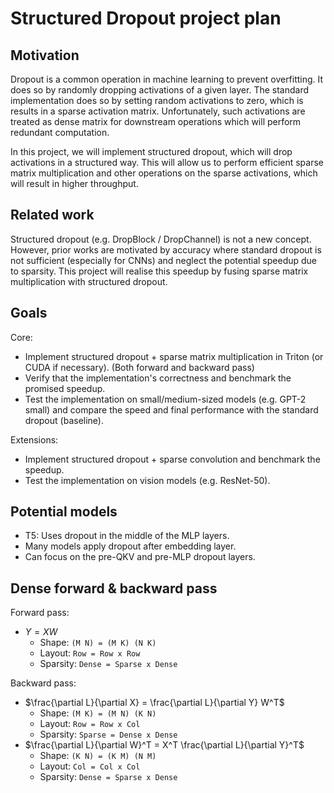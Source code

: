 # Structured Dropout project plan

## Motivation

Dropout is a common operation in machine learning to prevent overfitting. It does so by randomly dropping activations of a given layer. The standard implementation does so by setting random activations to zero, which is results in a sparse activation matrix. Unfortunately, such activations are treated as dense matrix for downstream operations which will perform redundant computation. 

In this project, we will implement structured dropout, which will drop activations in a structured way. This will allow us to perform efficient sparse matrix multiplication and other operations on the sparse activations, which will result in higher throughput.

## Related work

Structured dropout (e.g. DropBlock / DropChannel) is not a new concept. However, prior works are motivated by accuracy where standard dropout is not sufficient (especially for CNNs) and neglect the potential speedup due to sparsity. This project will realise this speedup by fusing sparse matrix multiplication with structured dropout.

## Goals

Core:

- Implement structured dropout + sparse matrix multiplication in Triton (or CUDA if necessary). (Both forward and backward pass)
- Verify that the implementation's correctness and benchmark the promised speedup.
- Test the implementation on small/medium-sized models (e.g. GPT-2 small) and compare the speed and final performance with the standard dropout (baseline).

Extensions:
- Implement structured dropout + sparse convolution and benchmark the speedup.
- Test the implementation on vision models (e.g. ResNet-50).

## Potential models

- T5: Uses dropout in the middle of the MLP layers.
- Many models apply dropout after embedding layer.
- Can focus on the pre-QKV and pre-MLP dropout layers.

## Dense forward & backward pass

Forward pass:
- $Y = X W$
    - Shape: `(M N) = (M K) (N K)`
    - Layout: `Row = Row x Row`
    - Sparsity: `Dense = Sparse x Dense`

Backward pass:
- $\frac{\partial L}{\partial X} = \frac{\partial L}{\partial Y} W^T$
    - Shape: `(M K) = (M N) (K N)`
    - Layout: `Row = Row x Col`
    - Sparsity: `Sparse = Dense x Dense`
- $\frac{\partial L}{\partial W}^T = X^T \frac{\partial L}{\partial Y}^T$
    - Shape: `(K N) = (K M) (N M)`
    - Layout: `Col = Col x Col`
    - Sparsity: `Dense = Sparse x Dense`

